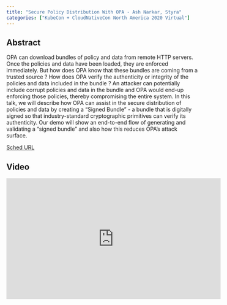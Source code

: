 ```yaml
---
title: "Secure Policy Distribution With OPA - Ash Narkar, Styra"
categories: ["KubeCon + CloudNativeCon North America 2020 Virtual"]
---
```


## Abstract

OPA can download bundles of policy and data from remote HTTP servers. Once the policies and data have been loaded, they are enforced immediately. But how does OPA know that these bundles are coming from a trusted source ? How does OPA verify the authenticity or integrity of the policies and data included in the bundle ? An attacker can potentially include corrupt policies and data in the bundle and OPA would end-up enforcing those policies, thereby compromising the entire system. In this talk, we will describe how OPA can assist in the secure distribution of policies and data by creating a “Signed Bundle” - a bundle that is digitally signed so that industry-standard cryptographic primitives can verify its authenticity. Our demo will show an end-to-end flow of generating and validating a “signed bundle” and also how this reduces OPA’s attack surface.

[Sched URL](https://kccncna20.sched.com/event/cd4ab24798a04c5eb9c057df4ae9ac35)

## Video

<iframe width='560' height='315' src='https://www.youtube.com/embed/IhP-dWGqwU8' frameborder='0' allow='accelerometer; autoplay; encrypted-media; gyroscope; picture-in-picture' allowfullscreen></iframe>
